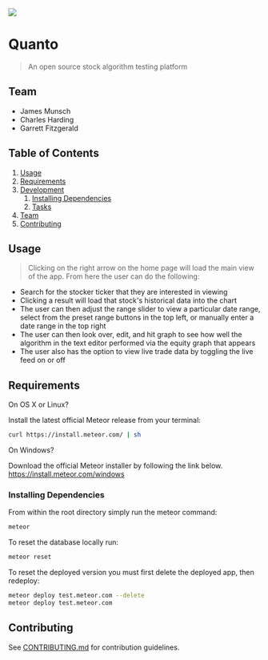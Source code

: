 <img src="logo.png">

# Quanto

> An open source stock algorithm testing platform

## Team

  - James Munsch
  - Charles Harding
  - Garrett Fitzgerald

## Table of Contents

1. [Usage](#Usage)
1. [Requirements](#requirements)
1. [Development](#development)
    1. [Installing Dependencies](#installing-dependencies)
    1. [Tasks](#tasks)
1. [Team](#team)
1. [Contributing](#contributing)

## Usage

> Clicking on the right arrow on the home page will load the main view of the app. From here the user can do the following:
  
  - Search for the stocker ticker that they are interested in viewing
  - Clicking a result will load that stock's historical data into the chart
  - The user can then adjust the range slider to view a particular date range, select from the preset range buttons in the top left, or manually enter a date range in the top right
  - The user can then look over, edit, and hit graph to see how well the algorithm in the text editor performed via the equity graph that appears
  - The user also has the option to view live trade data by toggling the live feed on or off

## Requirements

On OS X or Linux?

Install the latest official Meteor release from your terminal:
```sh
curl https://install.meteor.com/ | sh
```
On Windows?

Download the official Meteor installer by following the link below.
https://install.meteor.com/windows


### Installing Dependencies

From within the root directory simply run the meteor command:

```sh
meteor
```
To reset the database locally run:
```sh
meteor reset
```
To reset the deployed version you must first delete the deployed app, then redeploy:
```sh
meteor deploy test.meteor.com --delete
meteor deploy test.meteor.com
```


## Contributing

See [CONTRIBUTING.md](https://github.com/unexpected-lion/ourglass/blob/master/contributing.md) for contribution guidelines.